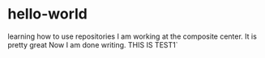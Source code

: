 # hello-world
learning how to use repositories
I am working at the composite center.  It is pretty great
Now I am done writing.
THIS IS TEST1`
